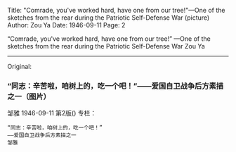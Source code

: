 Title: "Comrade, you've worked hard, have one from our tree!"—One of the sketches from the rear during the Patriotic Self-Defense War (picture)
Author: Zou Ya
Date: 1946-09-11
Page: 2

“Comrade, you've worked hard, have one from our tree!”
	—One of the sketches from the rear during the Patriotic Self-Defense War
	Zou Ya



<hr /> 

Original: 


### “同志：辛苦啦，咱树上的，吃一个吧！”——爱国自卫战争后方素描之一（图片）
邹雅
1946-09-11
第2版()
专栏：

    “同志：辛苦啦，咱树上的，吃一个吧！”
    ——爱国自卫战争后方素描之一
    邹雅  
